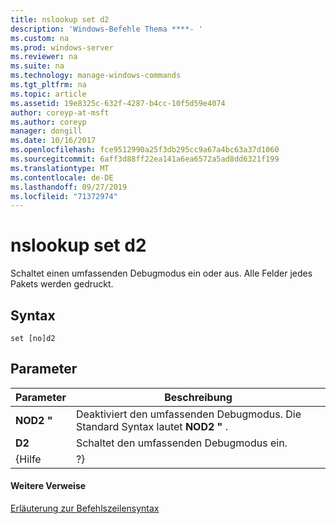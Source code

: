 ```yaml
---
title: nslookup set d2
description: 'Windows-Befehle Thema ****- '
ms.custom: na
ms.prod: windows-server
ms.reviewer: na
ms.suite: na
ms.technology: manage-windows-commands
ms.tgt_pltfrm: na
ms.topic: article
ms.assetid: 19e8325c-632f-4287-b4cc-10f5d59e4074
author: coreyp-at-msft
ms.author: coreyp
manager: dongill
ms.date: 10/16/2017
ms.openlocfilehash: fce9512990a25f3db295cc9a67a4bc63a37d1060
ms.sourcegitcommit: 6aff3d88ff22ea141a6ea6572a5ad8dd6321f199
ms.translationtype: MT
ms.contentlocale: de-DE
ms.lasthandoff: 09/27/2019
ms.locfileid: "71372974"
---
```

# <a name="nslookup-set-d2"></a>nslookup set d2



Schaltet einen umfassenden Debugmodus ein oder aus. Alle Felder jedes Pakets werden gedruckt.

## <a name="syntax"></a>Syntax

```
set [no]d2
```

## <a name="parameters"></a>Parameter

| Parameter |                             Beschreibung                              |
|-----------|----------------------------------------------------------------------|
| **NOD2 "**  | Deaktiviert den umfassenden Debugmodus. Die Standard Syntax lautet **NOD2 "** . |
|  **D2**   |                 Schaltet den umfassenden Debugmodus ein.                  |
|   {Hilfe   |                                  ?}                                  |

#### <a name="additional-references"></a>Weitere Verweise

[Erläuterung zur Befehlszeilensyntax](command-line-syntax-key.md)